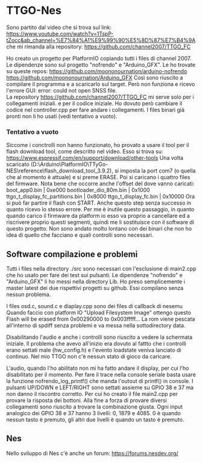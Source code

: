 # TTGO-Nes
Sono partito dal video che si trova sul link:
https://www.youtube.com/watch?v=1TspP-tZocc&ab_channel=%E7%84%A1%E9%99%90%E5%8D%87%E7%B4%9A
che mi rimanda alla repository:
https://github.com/channel2007/TTGO_FC 

Ho creato un progetto per PlatformIO copiando tutti i files di channel 2007.
Le dipendenze sono sul progetto "nofrendo" e "Arduino_GFX". Le ho trovate su queste repos:
https://github.com/moononournation/arduino-nofrendo
https://github.com/moononournation/Arduino_GFX
Così sono riuscito a compilare il programma e a scaricarlo sul target. Però non funziona 
e ricevo l'errore GUI: error: could not open SNSS file.   
La repository https://github.com/channel2007/TTGO_FC mi serve solo per i collegamenti iniziali.
e per il codice iniziale. Ho dovuto però cambiare il codice nel controller.cpp per fare andare i collegamenti.
I files binari già pronti non li ho usati (vedi tentativo a vuoto).

### Tentativo a vuoto
Siccome i conctrolli non hanno funzionato, 
ho provato a usare il tool per il flash download tool, come descritto nel video. Esso si trova su:
https://www.espressif.com/en/support/download/other-tools
Una volta scaricato (D:\Arduino\PlatformIO\TTyGo-NES\reference\flash_download_tool_3.9.2), 
si imposta la port com7 (o quella che al momento è attuale) e si preme ERASE.
Poi si caricano i quattro files del firmware. Nota bene che occorre anche l'offset del dove vanno caricati:
boot_app0.bin                    | 0xe000
bootloader_dio_80m.bin           | 0x1000
ttgo_t_display_fc_partitions.bin | 0x8000
ttgo_t_display_fc.bin            | 0x10000
Ora si può far partire il flash con START.
Anche questo step senza successo in quanto ricevo lo stesso errore. Per me è inutile questo passaggio,
in quanto quando carico il firmware da platform io esso va proprio a cancellare ed a riscrivere
proprio questi segmenti, quindi me li sostituisce con il software di questo progetto.
Non sono andato molto lontano con dei binari che non ho idea di quello che facciano e quali controlli 
sono necessari.

## Software compilazione e problemi
Tutti i files nella directory ./src sono necessari con l'esclusione di main2.cpp che ho usato 
per fare dei test sui pulsanti.
Le dipendenze "nofrendo" e "Arduino_GFX" li ho messi nella directory Lib. Ho preso semplicemente 
i master latest dei due rispettivi progetti su github. Essi compilano senza nessun problema.

I files  osd.c, sound.c e diaplay.cpp sono dei files di callback di nesemu 
Quando faccio con platform IO  "Upload Filesystem Image" ottengo questo
Flash will be erased from 0x00290000 to 0x003fffff...
La rom viene pescata all'interno di spdiff senza problemi e va messa nella sottodirectory data. 

Disabilitando l'audio e anche i controlli sono riuscito a vedere la schermata iniziale.
Il problema che avevo all'inizio era dovuto al fattto che i controlli erano settati male (hw_config.h)
e l'evento loadstate veniva lanciato di continuo. Nel mio TTGO non c'è nessun stato di gioco da caricare.

L'audio, quando l'ho abilitato non mi ha fatto andare il display, per cui l'ho disabilitato per il momento.
Per fare il trace nella console seriale basta usare la funzione nofrendo_log_printf() che manda 
l'outout di printf() in console.
I pulsanti UP/DOWN e LEFT/RIGHT sono settati assieme su GPIO 38 e 37 ma non danno il riscontro corretto.
Per cui ho creato il file main2.cpp per provare la risposta dei bottoni. Alla fine a forza di provare 
diversi collegamenti sono riuscito a trovare la combinazione giusta. Ogni input analogico dei GPIO 38 e 37
hanno 3 livelli: 0, 1879 e 4085. 0 è quando nessun tasto è premuto, gli altri due livelli è quando 
un tasto è premuto.


## Nes
Nello sviluppo di Nes c'è anche un forum: https://forums.nesdev.org/

